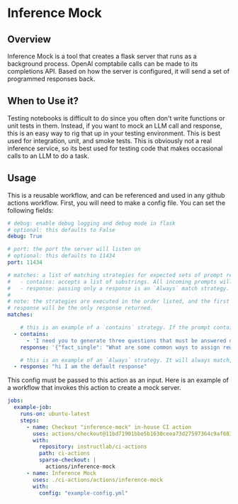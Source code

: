 # Inference Mock

## Overview

Inference Mock is a tool that creates a flask server that runs as a background process. OpenAI comptabile calls can be made to its completions API.
Based on how the server is configured, it will send a set of programmed responses back.

## When to Use it?

Testing notebooks is difficult to do since you often don't write functions or unit tests in them. Instead, if you want to mock an LLM call and response,
this is an easy way to rig that up in your testing environment. This is best used for integration, unit, and smoke tests. This is obviously not a real
inference service, so its best used for testing code that makes occasional calls to an LLM to do a task.

## Usage

This is a reusable workflow, and can be referenced and used in any github actions workflow. First, you will need to make a config file. You can set the following fields:

```yaml
# debug: enable debug logging and debug mode in flask
# optional: this defaults to False
debug: True

# port: the port the server will listen on
# optional: this defaults to 11434
port: 11434

# matches: a list of matching strategies for expected sets of prompt response pairs. The following strategies are available:
#   - contains: accepts a list of substrings. All incoming prompts will need to contain all listed substrings for this match to be positive
#   - response: passing only a response is an `Always` match strategy. If no other strategy has matched yet, this will always be a positive match.
#
# note: the strategies are executed in the order listed, and the first succesful match is accepted. If you start with an `Always` strategy, its 
# response will be the only response returned.
matches:

    # this is an example of a `contains` strategy. If the prompt contains the substrings, it returns the response.
  - contains:
      - 'I need you to generate three questions that must be answered only with information contained in this passage, and nothing else.'
    response: '{"fact_single": "What are some common ways to assign rewards to partial answers?", "fact_single_answer": "There are three: prod, which takes the product of rewards across all steps; min, which selects the minimum reward over all steps; and last, which uses the reward from the final step.", "reasoning": "What is the best method for rewarding models?", "reasoning_answer": "That depends on whether the training data is prepared using MC rollout, human annotation, or model annotation.", "summary": "How does QWEN implement model reward?", "summary_answer": "Qwen computes the aggregate reward based on the entire partial reward trajectory. I also uses a method that feeds the performance reference model with partial answers, then only considering the final reward token."}'

    # this is an example of an `Always` strategy. It will always match, and return this response.
  - response: "hi I am the default response"
```

This config must be passed to this action as an input. Here is an example of a workflow that invokes this action to create a mock server.

```yaml
jobs:
  example-job:
    runs-on: ubuntu-latest
    steps:
      - name: Checkout "inference-mock" in-house CI action
        uses: actions/checkout@11bd71901bbe5b1630ceea73d27597364c9af683 # v4.2.2
        with:
          repository: instructlab/ci-actions
          path: ci-actions
          sparse-checkout: |
            actions/inference-mock
      - name: Inference Mock
        uses: ./ci-actions/actions/inference-mock
        with:
          config: "example-config.yml"
```
